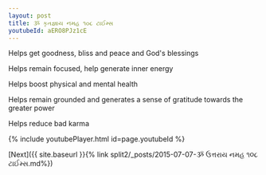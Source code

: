 ```yaml
---
layout: post
title: ૐ કૃતજ્ઞાય નમહ ૧૦૮ ટાઈમ્સ
youtubeId: aERO8PJz1cE
---
```

 
 
Helps get goodness, bliss and peace and God's blessings
 
Helps remain focused, help generate inner energy 
 
Helps boost physical and mental health 
 
Helps remain grounded and generates a sense of gratitude towards the greater power 
 
Helps reduce bad karma
 
 
 
 


{% include youtubePlayer.html id=page.youtubeId %}
 
[Next]({{ site.baseurl }}{% link  split2/_posts/2015-07-07-ૐ ઉત્તરાય નમહ ૧૦૮ ટાઈમ્સ.md%})
 
